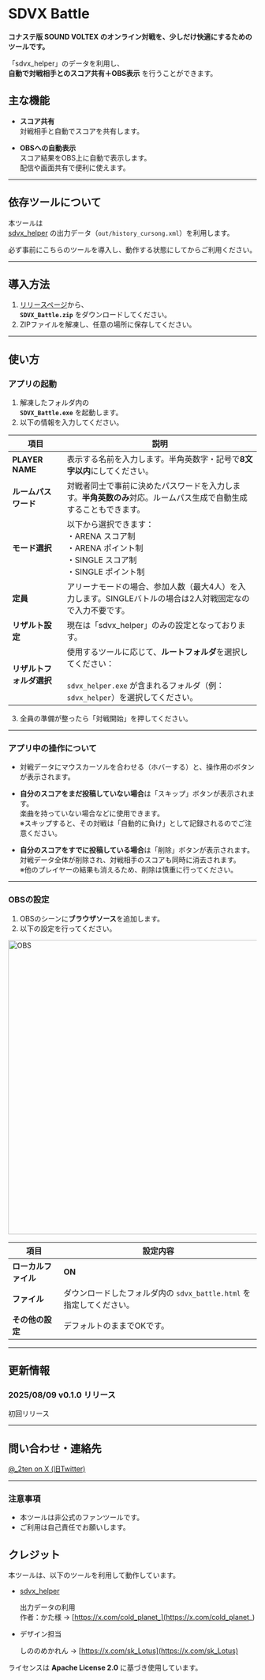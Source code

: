 # SDVX Battle

**コナステ版 SOUND VOLTEX のオンライン対戦を、少しだけ快適にするためのツールです。**

「sdvx_helper」のデータを利用し、  
**自動で対戦相手とのスコア共有＋OBS表示** を行うことができます。

## 主な機能

- **スコア共有**  
  対戦相手と自動でスコアを共有します。

- **OBSへの自動表示**  
  スコア結果をOBS上に自動で表示します。  
  配信や画面共有で便利に使えます。

---

## 依存ツールについて

本ツールは  
[sdvx_helper](https://github.com/dj-kata/sdvx_helper) の出力データ（`out/history_cursong.xml`）を利用します。

必ず事前にこちらのツールを導入し、動作する状態にしてからご利用ください。

---

## 導入方法

1. [リリースページ](https://github.com/tts1374/sdvx_battle/releases)から、  
   **`SDVX_Battle.zip`** をダウンロードしてください。
2. ZIPファイルを解凍し、任意の場所に保存してください。

---

## 使い方

### アプリの起動

1. 解凍したフォルダ内の  
   **`SDVX_Battle.exe`** を起動します。
2. 以下の情報を入力してください。

| 項目 | 説明 |
|-------|-------|
| **PLAYER NAME** | 表示する名前を入力します。半角英数字・記号で**8文字以内**にしてください。 |
| **ルームパスワード** | 対戦者同士で事前に決めたパスワードを入力します。**半角英数のみ**対応。ルームパス生成で自動生成することもできます。 |
| **モード選択** | 以下から選択できます：<br>・ARENA スコア制<br>・ARENA ポイント制<br>・SINGLE スコア制<br>・SINGLE ポイント制 |
| **定員** | アリーナモードの場合、参加人数（最大4人）を入力します。SINGLEバトルの場合は2人対戦固定なので入力不要です。 |
| **リザルト設定** | 現在は「sdvx_helper」のみの設定となっております。 |
| **リザルトフォルダ選択** | 使用するツールに応じて、**ルートフォルダ**を選択してください：<br><br>`sdvx_helper.exe` が含まれるフォルダ（例：`sdvx_helper`）を選択してください。|

3. 全員の準備が整ったら「対戦開始」を押してください。

---

### アプリ中の操作について

- 対戦データにマウスカーソルを合わせる（ホバーする）と、操作用のボタンが表示されます。

- **自分のスコアをまだ投稿していない場合**は「スキップ」ボタンが表示されます。  
  楽曲を持っていない場合などに使用できます。  
  ※スキップすると、その対戦は「自動的に負け」として記録されるのでご注意ください。

- **自分のスコアをすでに投稿している場合**は「削除」ボタンが表示されます。  
  対戦データ全体が削除され、対戦相手のスコアも同時に消去されます。  
  ※他のプレイヤーの結果も消えるため、削除は慎重に行ってください。
  

---

### OBSの設定

1. OBSのシーンに**ブラウザソース**を追加します。
2. 以下の設定を行ってください。
<img width="715" height="595" alt="OBS" src="https://github.com/user-attachments/assets/4a8405d4-fd5e-4dd8-a073-61de590d12d9" />

| 項目 | 設定内容 |
|-------|-------|
| **ローカルファイル** | **ON** |
| **ファイル** | ダウンロードしたフォルダ内の `sdvx_battle.html` を指定してください。 |
| **その他の設定** | デフォルトのままでOKです。 |

---

## 更新情報

### 2025/08/09 v0.1.0 リリース

初回リリース

---

## 問い合わせ・連絡先

[@_2ten on X (旧Twitter)](https://x.com/_2ten)

---

### 注意事項

- 本ツールは非公式のファンツールです。  
- ご利用は自己責任でお願いします。

## クレジット

本ツールは、以下のツールを利用して動作しています。

- [sdvx_helper](https://github.com/dj-kata/sdvx_helper)
  
  出力データの利用<br>
  作者：かた様 → [https://x.com/cold_planet_](https://x.com/cold_planet_)
  
- デザイン担当
  
  しののめかれん → [https://x.com/sk_Lotus](https://x.com/sk_Lotus)
  
ライセンスは **Apache License 2.0** に基づき使用しています。

